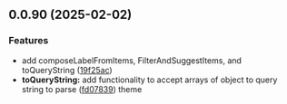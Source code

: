 ## 0.0.90 (2025-02-02)

### Features

* add composeLabelFromItems, FilterAndSuggestItems, and toQueryString ([19f25ac](https://github.com/Devlander-Software/utils/commit/19f25aca544d04977be053ff70d5c3fa20d1ae1f))
* **toQueryString:** add functionality to accept arrays of object to query string to parse ([fd07839](https://github.com/Devlander-Software/utils/commit/fd0783990ce6999b1029df05088cb9c9339dcab6))
theme
